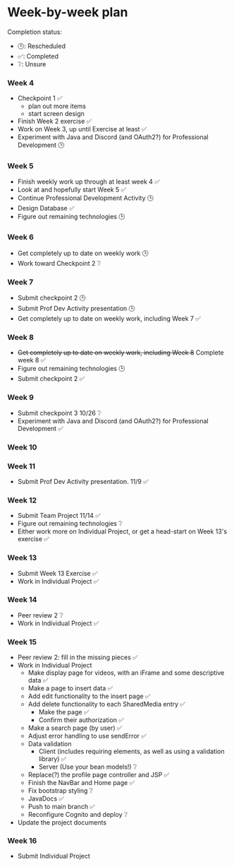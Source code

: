 # Week-by-week plan

Completion status:
- 🕒: Rescheduled
- ✅: Completed
- ❔: Unsure

### Week 4
- Checkpoint 1 ✅
  - plan out more items
  - start screen design
- Finish Week 2 exercise ✅
- Work on Week 3, up until Exercise at least ✅
- Experiment with Java and Discord (and OAuth2?) for Professional Development 🕒

### Week 5
- Finish weekly work up through at least week 4 ✅
- Look at and hopefully start Week 5 ✅
- Continue Professional Development Activity 🕒
- Design Database ✅
- Figure out remaining technologies 🕒

### Week 6
- Get completely up to date on weekly work 🕒
- Work toward Checkpoint 2 ❔

### Week 7
- Submit checkpoint 2 🕒
- Submit Prof Dev Activity presentation 🕒
- Get completely up to date on weekly work, including Week 7 ✅

### Week 8
- ~~Get completely up to date on weekly work, including Week 8~~ Complete week 8 ✅
- Figure out remaining technologies 🕒
- Submit checkpoint 2 ✅

### Week 9
- Submit checkpoint 3 10/26 ❔
- Experiment with Java and Discord (and OAuth2?) for Professional Development ✅

### Week 10

### Week 11
- Submit Prof Dev Activity presentation. 11/9 ✅

### Week 12
- Submit Team Project 11/14 ✅
- Figure out remaining technologies ❔
- Either work more on Individual Project, or get a head-start on Week 13's exercise ✅

### Week 13
- Submit Week 13 Exercise ✅
- Work in Individual Project ✅

### Week 14
- Peer review 2 ❔
- Work in Individual Project ✅

### Week 15
- Peer review 2: fill in the missing pieces ✅
- Work in Individual Project
  - Make display page for videos, with an iFrame and some descriptive data ✅
  - Make a page to insert data ✅
  - Add edit functionality to the insert page ✅
  - Add delete functionality to each SharedMedia entry ✅
    - Make the page ✅
    - Confirm their authorization ✅
  - Make a search page (by user) ✅
  - Adjust error handling to use sendError ✅
  - Data validation
    - Client (includes requiring elements, as well as using a validation library) ✅
    - Server (Use your bean models!) ❔
  - Replace(?) the profile page controller and JSP ✅
  - Finish the NavBar and Home page ✅
  - Fix bootstrap styling ❔
  - JavaDocs ✅
  - Push to main branch ✅
  - Reconfigure Cognito and deploy ❔
- Update the project documents

### Week 16
- Submit Individual Project